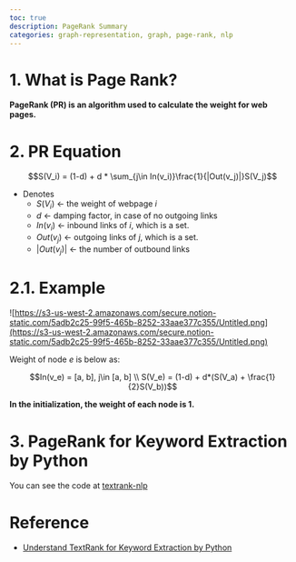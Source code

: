 ```yaml
---
toc: true
description: PageRank Summary
categories: graph-representation, graph, page-rank, nlp
---
```


# 1. What is Page Rank?

**PageRank (PR) is an algorithm used to calculate the weight for web pages.**

# 2. PR Equation

$$S(V_i) = (1-d) + d * \sum_{j\in In(v_i)}\frac{1}{|Out(v_j)|}S(V_j)$$

- Denotes
    - $S(V_i)$ ← the weight of webpage $i$
    - $d$ ← damping factor, in case of no outgoing links
    - $In(v_i)$ ← inbound links of $i$, which is a set.
    - $Out(v_j)$ ← outgoing links of $j$, which is a set.
    - $|Out(v_j)|$ ← the number of outbound links

# 2.1. Example

![https://s3-us-west-2.amazonaws.com/secure.notion-static.com/5adb2c25-99f5-465b-8252-33aae377c355/Untitled.png](https://s3-us-west-2.amazonaws.com/secure.notion-static.com/5adb2c25-99f5-465b-8252-33aae377c355/Untitled.png)

Weight of node $e$ is below as:

$$In(v_e) = [a, b], j\in [a, b] \\
S(V_e) = (1-d) + d*(S(V_a) + \frac{1}{2}S(V_b))$$

**In the initialization, the weight of each node is $1$.**

# 3. PageRank for Keyword Extraction by Python

You can see the code at [textrank-nlp](https://github.com/JudePark96/textrank-nlp)

# Reference
- [Understand TextRank for Keyword Extraction by Python](https://towardsdatascience.com/textrank-for-keyword-extraction-by-python-c0bae21bcec0)
